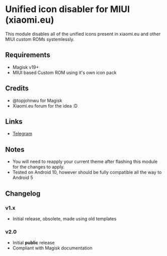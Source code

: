 Unified icon disabler for MIUI (xiaomi.eu)
==========================================
This module disables all of the unified icons present in xiaomi.eu and other MIUI custom ROMs systemlessly.

Requirements
------------
* Magisk v19+
* MIUI based Custom ROM using it's own icon pack

Credits
-------
* @topjohnwu for Magisk
* Xiaomi.eu forum for the idea :D

Links
-----
* [Telegram](https://www.t.me/Sap1k)

Notes
-----
* You will need to reapply your current theme after flashing this module for the changes to apply.
* Tested on Android 10, however should be fully compatible all the way to Android 5 

Changelog
---------
### v1.x
- Initial release, obsolete, made using old templates

### v2.0
- Initial **public** release
- Compliant with Magisk documentation
